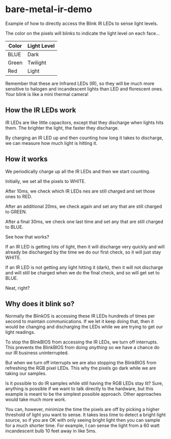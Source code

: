 # bare-metal-ir-demo

Example of how to directly access the Blink IR LEDs to sense light levels. 

The color on the pixels will blinks to indicate the light level on each face...

| Color | Light Level |
|-|-|
| BLUE | Dark |
| Green | Twilight |
| Red | Light |

Remember that these are Infrared LEDs (IR), so they will be much more sensitive to halogen and incandescent lights than LED and florescent ones. Your blink is like a mini thermal camera!

## How the IR LEDs work

IR LEDs are like little capacitors, except that they discharge when lights hits them. The brighter the light, the faster they discharge. 

By charging an IR LED up and then counting how long it takes to discharge, we can measure how much light is hitting it. 

## How it works

We periodically charge up all the IR LEDs and then we start counting. 

Initially, we set all the pixels to WHITE. 

After 10ms, we check which IR LEDs nes are still charged and set those ones to RED. 

After an additional 20ms, we check again and set any that are still charged to GREEN.

After a final 30ms, we check one last time and set any that are still charged to BLUE.

See how that works?

If an IR LED is getting lots of light, then it will discharge very quickly and will already be discharged by the time we do our first check, so it will just stay WHITE.   

If an IR LED is not getting any light hitting it (dark), then it will not discharge and will still be charged when we do the final check, and so will get set to BLUE. 

Neat, right?

## Why does it blink so?

Normally the BlinkOS is accessing these IR LEDs hundreds of times per second to maintain communications. If we let it keep doing that, then it would be changing and discharging the LEDs while we are trying to get our light readings. 

To stop the BlinkBIOS from accessing the IR LEDs, we turn off interrupts. This prevents the BlinkBIOS from doing *anything* so we have a chance do our IR business uninterrupted. 

But when we turn off interrupts we are also stopping the BlinkBIOS from refreshing the RGB pixel LEDs. This why the pixels go dark while we are taking our samples. 

Is it possible to do IR samples while still having the RGB LEDs stay lit? Sure, anything is possible if we want to talk directly to the hardware, but this example is meant to be the simplest possible approach. Other approaches would take much more work.

You can, however, minimize the time the pixels are off by picking a higher threshold of light you want to sense. It takes less time to detect a bright light source, so if you are OK with only seeing bright light then you can sample for a much shorter time. For example, I can sense the light from a 60 watt incandescent bulb 10 feet away in like 5ms.  